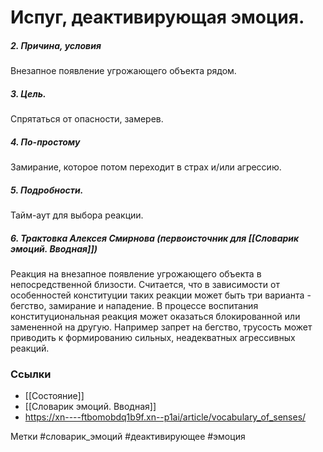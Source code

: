 

#  Испуг, деактивирующая эмоция. 

##### 2. Причина, условия
Внезапное появление угрожающего объекта рядом.

##### 3. Цель.
Спрятаться от опасности, замерев.

##### 4. По-простому
Замирание, которое потом переходит в страх и/или агрессию.

##### 5. Подробности.
Тайм-аут для выбора реакции.

##### 6. Трактовка Алексея Смирнова (первоисточник для [[Словарик эмоций. Вводная]])
Реакция на внезапное появление угрожающего объекта в непосредственной близости. Считается, что в зависимости от особенностей конституции таких реакции может быть три варианта - бегство, замирание и нападение. В процессе воспитания конституциональная реакция может оказаться блокированной или замененной на другую. Например запрет на бегство, трусость может приводить к формированию сильных, неадекватных агрессивных реакций.


### Ссылки
- [[Состояние]]
- [[Словарик эмоций. Вводная]]
- https://xn----ftbomobdq1b9f.xn--p1ai/article/vocabulary_of_senses/

Метки #словарик_эмоций #деактивирующее #эмоция 




